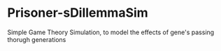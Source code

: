 # Prisoner-sDillemmaSim

Simple Game Theory Simulation, to model the effects of gene's passing thorugh generations